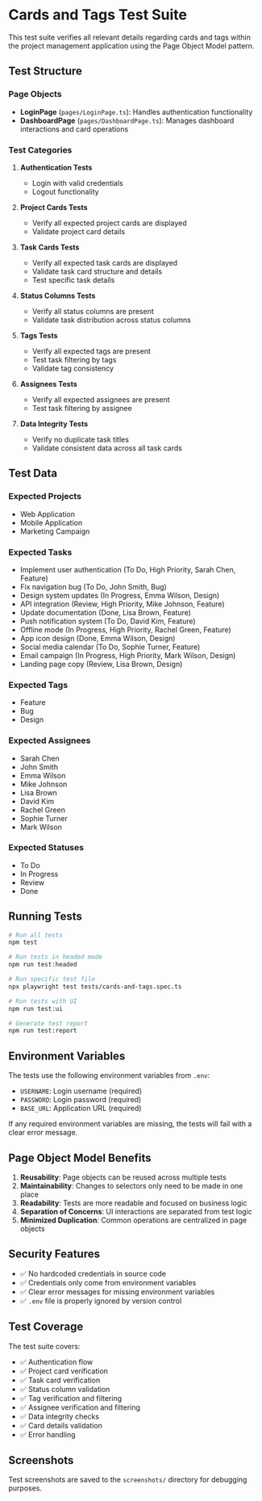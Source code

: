 # Cards and Tags Test Suite

This test suite verifies all relevant details regarding cards and tags within the project management application using the Page Object Model pattern.

## Test Structure

### Page Objects

- **LoginPage** (`pages/LoginPage.ts`): Handles authentication functionality
- **DashboardPage** (`pages/DashboardPage.ts`): Manages dashboard interactions and card operations

### Test Categories

1. **Authentication Tests**
   - Login with valid credentials
   - Logout functionality

2. **Project Cards Tests**
   - Verify all expected project cards are displayed
   - Validate project card details

3. **Task Cards Tests**
   - Verify all expected task cards are displayed
   - Validate task card structure and details
   - Test specific task details

4. **Status Columns Tests**
   - Verify all status columns are present
   - Validate task distribution across status columns

5. **Tags Tests**
   - Verify all expected tags are present
   - Test task filtering by tags
   - Validate tag consistency

6. **Assignees Tests**
   - Verify all expected assignees are present
   - Test task filtering by assignee

7. **Data Integrity Tests**
   - Verify no duplicate task titles
   - Validate consistent data across all task cards

## Test Data

### Expected Projects

- Web Application
- Mobile Application
- Marketing Campaign

### Expected Tasks

- Implement user authentication (To Do, High Priority, Sarah Chen, Feature)
- Fix navigation bug (To Do, John Smith, Bug)
- Design system updates (In Progress, Emma Wilson, Design)
- API integration (Review, High Priority, Mike Johnson, Feature)
- Update documentation (Done, Lisa Brown, Feature)
- Push notification system (To Do, David Kim, Feature)
- Offline mode (In Progress, High Priority, Rachel Green, Feature)
- App icon design (Done, Emma Wilson, Design)
- Social media calendar (To Do, Sophie Turner, Feature)
- Email campaign (In Progress, High Priority, Mark Wilson, Design)
- Landing page copy (Review, Lisa Brown, Design)

### Expected Tags

- Feature
- Bug
- Design

### Expected Assignees

- Sarah Chen
- John Smith
- Emma Wilson
- Mike Johnson
- Lisa Brown
- David Kim
- Rachel Green
- Sophie Turner
- Mark Wilson

### Expected Statuses

- To Do
- In Progress
- Review
- Done

## Running Tests

```bash
# Run all tests
npm test

# Run tests in headed mode
npm run test:headed

# Run specific test file
npx playwright test tests/cards-and-tags.spec.ts

# Run tests with UI
npm run test:ui

# Generate test report
npm run test:report
```

## Environment Variables

The tests use the following environment variables from `.env`:

- `USERNAME`: Login username (required)
- `PASSWORD`: Login password (required)
- `BASE_URL`: Application URL (required)

If any required environment variables are missing, the tests will fail with a clear error message.

## Page Object Model Benefits

1. **Reusability**: Page objects can be reused across multiple tests
2. **Maintainability**: Changes to selectors only need to be made in one place
3. **Readability**: Tests are more readable and focused on business logic
4. **Separation of Concerns**: UI interactions are separated from test logic
5. **Minimized Duplication**: Common operations are centralized in page objects

## Security Features

- ✅ No hardcoded credentials in source code
- ✅ Credentials only come from environment variables
- ✅ Clear error messages for missing environment variables
- ✅ `.env` file is properly ignored by version control

## Test Coverage

The test suite covers:

- ✅ Authentication flow
- ✅ Project card verification
- ✅ Task card verification
- ✅ Status column validation
- ✅ Tag verification and filtering
- ✅ Assignee verification and filtering
- ✅ Data integrity checks
- ✅ Card details validation
- ✅ Error handling

## Screenshots

Test screenshots are saved to the `screenshots/` directory for debugging purposes.
